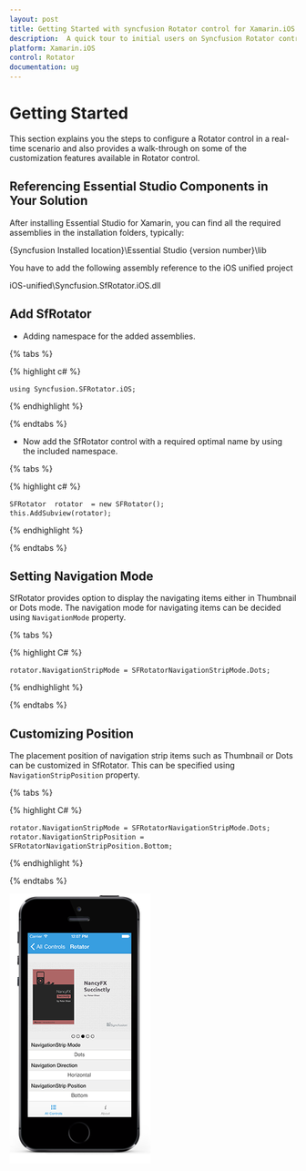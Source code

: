 ```yaml
---
layout: post
title: Getting Started with syncfusion Rotator control for Xamarin.iOS 
description:  A quick tour to initial users on Syncfusion Rotator control for Xamarin.iOS platform
platform: Xamarin.iOS 
control: Rotator 
documentation: ug
---
```


# Getting Started

This section explains you the steps to configure a Rotator control in a real-time scenario and also provides a walk-through on some of the customization features available in Rotator control.

## Referencing Essential Studio Components in Your Solution

After installing Essential Studio for Xamarin, you can find all the required assemblies in the installation folders, typically:

{Syncfusion Installed location}\Essential Studio {version number}\lib

You have to add the following assembly reference to the iOS unified project

iOS-unified\Syncfusion.SfRotator.iOS.dll

## Add SfRotator 

* Adding namespace for the added assemblies. 

{% tabs %}

{% highlight c# %}

	using Syncfusion.SFRotator.iOS;

{% endhighlight %}

{% endtabs %}

* Now add the SfRotator control with a required optimal name by using the included namespace.

{% tabs %}

{% highlight c# %}		

	SFRotator  rotator  = new SFRotator();
	this.AddSubview(rotator);

{% endhighlight %}

{% endtabs %}

## Setting Navigation Mode

SfRotator provides option to display the navigating items either in Thumbnail or Dots mode. The navigation mode for navigating items can be decided using `NavigationMode` property.

{% tabs %}

{% highlight C# %}	

	rotator.NavigationStripMode = SFRotatorNavigationStripMode.Dots;

{% endhighlight %}

{% endtabs %}

## Customizing Position

The placement position of navigation strip items such as Thumbnail or Dots can be customized in SfRotator. This can be specified using `NavigationStripPosition` property.  

{% tabs %}

{% highlight C# %}	

	rotator.NavigationStripMode = SFRotatorNavigationStripMode.Dots;
	rotator.NavigationStripPosition = SFRotatorNavigationStripPosition.Bottom;
	
{% endhighlight %}

{% endtabs %}

![](images/rotator.png)